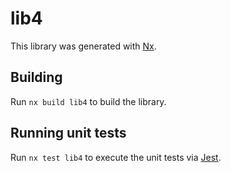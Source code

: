 # lib4

This library was generated with [Nx](https://nx.dev).

## Building

Run `nx build lib4` to build the library.

## Running unit tests

Run `nx test lib4` to execute the unit tests via [Jest](https://jestjs.io).
